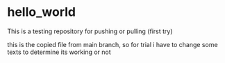 # hello_world
This is a testing repository for pushing or pulling (first try)

this is the copied file from main branch, so for trial i have to change some texts to determine its working or not
